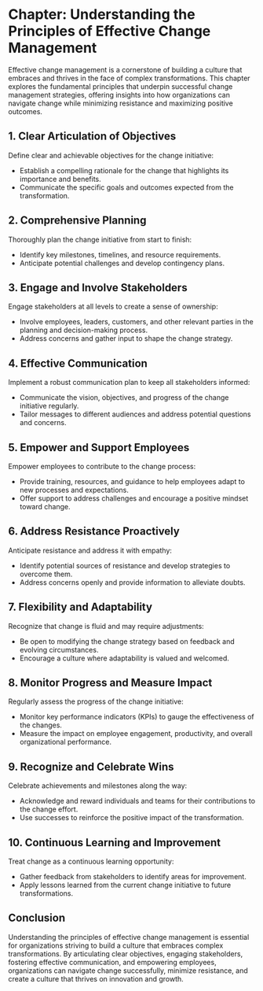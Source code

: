 Chapter: Understanding the Principles of Effective Change Management
====================================================================

Effective change management is a cornerstone of building a culture that embraces and thrives in the face of complex transformations. This chapter explores the fundamental principles that underpin successful change management strategies, offering insights into how organizations can navigate change while minimizing resistance and maximizing positive outcomes.

**1. Clear Articulation of Objectives**
---------------------------------------

Define clear and achievable objectives for the change initiative:

* Establish a compelling rationale for the change that highlights its importance and benefits.
* Communicate the specific goals and outcomes expected from the transformation.

**2. Comprehensive Planning**
-----------------------------

Thoroughly plan the change initiative from start to finish:

* Identify key milestones, timelines, and resource requirements.
* Anticipate potential challenges and develop contingency plans.

**3. Engage and Involve Stakeholders**
--------------------------------------

Engage stakeholders at all levels to create a sense of ownership:

* Involve employees, leaders, customers, and other relevant parties in the planning and decision-making process.
* Address concerns and gather input to shape the change strategy.

**4. Effective Communication**
------------------------------

Implement a robust communication plan to keep all stakeholders informed:

* Communicate the vision, objectives, and progress of the change initiative regularly.
* Tailor messages to different audiences and address potential questions and concerns.

**5. Empower and Support Employees**
------------------------------------

Empower employees to contribute to the change process:

* Provide training, resources, and guidance to help employees adapt to new processes and expectations.
* Offer support to address challenges and encourage a positive mindset toward change.

**6. Address Resistance Proactively**
-------------------------------------

Anticipate resistance and address it with empathy:

* Identify potential sources of resistance and develop strategies to overcome them.
* Address concerns openly and provide information to alleviate doubts.

**7. Flexibility and Adaptability**
-----------------------------------

Recognize that change is fluid and may require adjustments:

* Be open to modifying the change strategy based on feedback and evolving circumstances.
* Encourage a culture where adaptability is valued and welcomed.

**8. Monitor Progress and Measure Impact**
------------------------------------------

Regularly assess the progress of the change initiative:

* Monitor key performance indicators (KPIs) to gauge the effectiveness of the changes.
* Measure the impact on employee engagement, productivity, and overall organizational performance.

**9. Recognize and Celebrate Wins**
-----------------------------------

Celebrate achievements and milestones along the way:

* Acknowledge and reward individuals and teams for their contributions to the change effort.
* Use successes to reinforce the positive impact of the transformation.

**10. Continuous Learning and Improvement**
-------------------------------------------

Treat change as a continuous learning opportunity:

* Gather feedback from stakeholders to identify areas for improvement.
* Apply lessons learned from the current change initiative to future transformations.

**Conclusion**
--------------

Understanding the principles of effective change management is essential for organizations striving to build a culture that embraces complex transformations. By articulating clear objectives, engaging stakeholders, fostering effective communication, and empowering employees, organizations can navigate change successfully, minimize resistance, and create a culture that thrives on innovation and growth.
